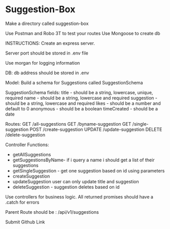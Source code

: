 # Suggestion-Box

Make a directory called suggestion-box

Use Postman and Robo 3T to test your routes
Use Mongoose to create db

INSTRUCTIONS:
Create an express server.

Server port should be stored in .env file

Use morgan for logging information

DB:
db address should be stored in .env

Model:
Build a schema for Suggestions called SuggestionSchema

SuggestionSchema fields:
title - should be a string, lowercase, unique, required
name - should be a string, lowercase and required
suggestion - should be a string, lowercase and required
likes - should be a number and default to 0
anonymous - should be a boolean
timeCreated - should be a date

Routes:
GET /all-suggestions
GET /byname-suggestion
GET /single-suggestion
POST /create-suggestion
UPDATE /update-suggestion
DELETE /delete-suggestion


Controller Functions:
* getAllSuggestions
* getSuggestionsByName- if i query a name i should get a list of their suggestions
* getSingleSuggestion - get one suggestion based on id using parameters
* createSuggestion
* updateSuggestion user can only update title and suggestion
* deleteSuggestion - suggestion deletes based on id


Use controllers for business logic.
All returned promises should have a .catch for errors

Parent Route should be :  /api/v1/suggestions 


Submit Github Link
